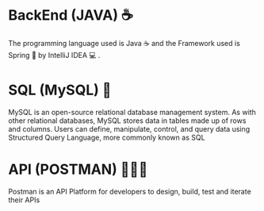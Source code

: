 # BackEnd (JAVA) ☕
The programming language used is Java :coffee:
and the Framework used is Spring :leaves: by IntelliJ IDEA :computer: .

# SQL (MySQL) 📙
MySQL is an open-source relational database management system. As with other relational databases, MySQL stores data in tables made up of rows and columns. Users can define, manipulate, control, and query data using Structured Query Language, more commonly known as SQL    
    
# API (POSTMAN) 📮💼👮
Postman is an API Platform for developers to design, build, test and iterate their APIs
